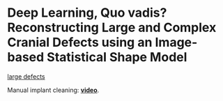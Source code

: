 # Deep Learning, Quo vadis? Reconstructing Large and Complex Cranial Defects using an Image-based Statistical Shape Model




[large defects](https://github.com/Jianningli/ssm/blob/main/assets/figshare.png)


Manual implant cleaning: [**video**](https://figshare.com/articles/dataset/Reconstruction_of_Large_and_Complex_Cranial_Defects/19328816/3?file=34326815).

